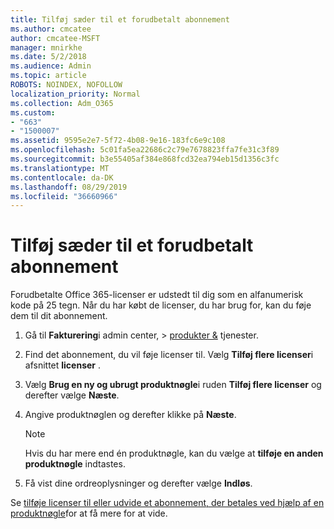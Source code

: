 ```yaml
---
title: Tilføj sæder til et forudbetalt abonnement
ms.author: cmcatee
author: cmcatee-MSFT
manager: mnirkhe
ms.date: 5/2/2018
ms.audience: Admin
ms.topic: article
ROBOTS: NOINDEX, NOFOLLOW
localization_priority: Normal
ms.collection: Adm_O365
ms.custom:
- "663"
- "1500007"
ms.assetid: 9595e2e7-5f72-4b08-9e16-183fc6e9c108
ms.openlocfilehash: 5c01fa5ea22686c2c79e7678823ffa7fe31c3f89
ms.sourcegitcommit: b3e55405af384e868fcd32ea794eb15d1356c3fc
ms.translationtype: MT
ms.contentlocale: da-DK
ms.lasthandoff: 08/29/2019
ms.locfileid: "36660966"
---
```

# <a name="add-seats-to-a-prepaid-subscription"></a>Tilføj sæder til et forudbetalt abonnement

Forudbetalte Office 365-licenser er udstedt til dig som en alfanumerisk kode på 25 tegn. Når du har købt de licenser, du har brug for, kan du føje dem til dit abonnement. 

1. Gå til **Fakturering**i admin center, > [produkter &](https://go.microsoft.com/fwlink/p/?linkid=842054) tjenester.

2. Find det abonnement, du vil føje licenser til. Vælg **Tilføj flere licenser**i afsnittet **licenser** .

3. Vælg **Brug en ny og ubrugt produktnøgle**i ruden **Tilføj flere licenser** og derefter vælge **Næste**.

4. Angive produktnøglen og derefter klikke på **Næste**.

    > [!NOTE]
    > Hvis du har mere end én produktnøgle, kan du vælge at **tilføje en anden produktnøgle** indtastes.

5. Få vist dine ordreoplysninger og derefter vælge **Indløs**.

Se [tilføje licenser til eller udvide et abonnement, der betales ved hjælp af en produktnøgle](https://docs.microsoft.com/office365/admin/misc/add-licenses-using-product-key)for at få mere for at vide.